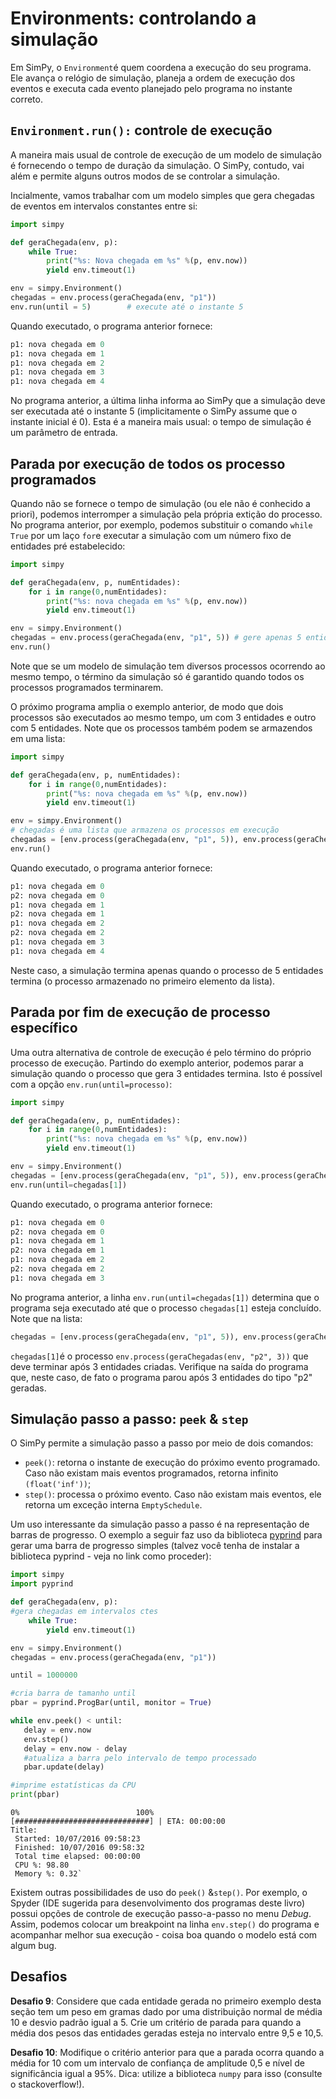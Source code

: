# Environments: controlando a simulação

Em SimPy, o `Environment`é quem coordena a execução do seu programa. Ele avança o relógio de simulação, planeja a ordem de execução dos eventos e executa cada evento planejado pelo programa no instante correto.

## `Environment.run():` controle de execução

A maneira mais usual de controle de execução de um modelo de simulação é fornecendo o tempo de duração da simulação. O SimPy, contudo, vai além e permite alguns outros modos de se controlar a simulação.

Incialmente, vamos trabalhar com um modelo simples que gera chegadas de eventos em intervalos constantes entre si:

```python
import simpy

def geraChegada(env, p):
    while True:
        print("%s: Nova chegada em %s" %(p, env.now))
        yield env.timeout(1)

env = simpy.Environment()
chegadas = env.process(geraChegada(env, "p1"))
env.run(until = 5)        # execute até o instante 5
```

Quando executado, o programa anterior fornece:

```python
p1: nova chegada em 0
p1: nova chegada em 1
p1: nova chegada em 2
p1: nova chegada em 3
p1: nova chegada em 4
```

No programa anterior, a última linha informa ao SimPy que a simulação deve ser executada até o instante 5 \(implicitamente o SimPy assume que o instante inicial é 0\). Esta é a maneira mais usual: o tempo de simulação é um parâmetro de entrada.

## Parada por execução de todos os processo programados

Quando não se fornece o tempo de simulação \(ou ele não é conhecido a priori\), podemos interromper a simulação pela própria extição do processo. No programa anterior, por exemplo, podemos substituir o comando `while True` por um laço `for`e executar a simulação com um número fixo de entidades pré estabelecido:

```python
import simpy

def geraChegada(env, p, numEntidades):
    for i in range(0,numEntidades):
        print("%s: nova chegada em %s" %(p, env.now))
        yield env.timeout(1)

env = simpy.Environment()
chegadas = env.process(geraChegada(env, "p1", 5)) # gere apenas 5 entidades
env.run()
```

Note que se um modelo de simulação tem diversos processos ocorrendo ao mesmo tempo, o término da simulação só é garantido quando todos os processos programados terminarem.

O próximo programa amplia o exemplo anterior, de modo que dois processos são executados ao mesmo tempo, um com 3 entidades e outro com 5 entidades. Note que os processos também podem se armazendos em uma lista:

```python
import simpy

def geraChegada(env, p, numEntidades):
    for i in range(0,numEntidades):
        print("%s: nova chegada em %s" %(p, env.now))
        yield env.timeout(1)

env = simpy.Environment()
# chegadas é uma lista que armazena os processos em execução
chegadas = [env.process(geraChegada(env, "p1", 5)), env.process(geraChegada(env, "p2", 3))]
env.run()
```

Quando executado, o programa anterior fornece:

```py
p1: nova chegada em 0
p2: nova chegada em 0
p1: nova chegada em 1
p2: nova chegada em 1
p1: nova chegada em 2
p2: nova chegada em 2
p1: nova chegada em 3
p1: nova chegada em 4
```

Neste caso, a simulação termina apenas quando o processo de 5 entidades termina \(o processo armazenado no primeiro elemento da lista\).

## Parada por fim de execução de processo específico

Uma outra alternativa de controle de execução é pelo término do próprio processo de execução. Partindo do exemplo anterior, podemos parar a simulação quando o processo que gera 3 entidades termina. Isto é possível com a opção `env.run(until=processo)`:

```python
import simpy

def geraChegada(env, p, numEntidades):
    for i in range(0,numEntidades):
        print("%s: nova chegada em %s" %(p, env.now))
        yield env.timeout(1)

env = simpy.Environment()
chegadas = [env.process(geraChegada(env, "p1", 5)), env.process(geraChegada(env, "p2", 3))]
env.run(until=chegadas[1])
```

Quando executado, o programa anterior fornece:

```python
p1: nova chegada em 0
p2: nova chegada em 0
p1: nova chegada em 1
p2: nova chegada em 1
p1: nova chegada em 2
p2: nova chegada em 2
p1: nova chegada em 3
```

No programa anterior, a linha `env.run(until=chegadas[1])` determina que o programa seja executado até que o processo `chegadas[1]` esteja concluído. Note que na lista:

```python
chegadas = [env.process(geraChegada(env, "p1", 5)), env.process(geraChegada(env, "p2", 3))]
```

`chegadas[1]`é o processo `env.process(geraChegadas(env, "p2", 3))` que deve terminar após 3 entidades criadas. Verifique na saída do programa que, neste caso, de fato o programa parou após 3 entidades do tipo "p2" geradas.

## Simulação passo a passo: `peek` & `step`

O SimPy permite a simulação passo a passo por meio de dois comandos:

* `peek()`: retorna o instante de execução do próximo evento programado. Caso não existam mais eventos programados, retorna infinito `(float('inf'))`;
* `step()`: processa o próximo evento. Caso não existam mais eventos, ele retorna um exceção interna `EmptySchedule`.

Um uso interessante da simulação passo a passo é na representação de barras de progresso. O exemplo a seguir faz uso da biblioteca [pyprind](https://github.com/rasbt/pyprind) para gerar uma barra de progresso simples \(talvez você tenha de instalar a biblioteca pyprind - veja no link como proceder\):

```python
import simpy
import pyprind

def geraChegada(env, p):
#gera chegadas em intervalos ctes            
    while True:
        yield env.timeout(1)

env = simpy.Environment()
chegadas = env.process(geraChegada(env, "p1"))

until = 1000000

#cria barra de tamanho until     
pbar = pyprind.ProgBar(until, monitor = True)

while env.peek() < until:            
   delay = env.now
   env.step()
   delay = env.now - delay
   #atualiza a barra pelo intervalo de tempo processado
   pbar.update(delay)

#imprime estatísticas da CPU   
print(pbar)  

```

    0%                          100%
    [##############################] | ETA: 00:00:00
    Title:
     Started: 10/07/2016 09:58:23
     Finished: 10/07/2016 09:58:32
     Total time elapsed: 00:00:00
     CPU %: 98.80
     Memory %: 0.32`

Existem outras possibilidades de uso do `peek()` &`step()`. Por exemplo, o Spyder \(IDE sugerida para desenvolvimento dos programas deste livro\) possui opções de controle de execução passo-a-passo no menu _Debug_. Assim, podemos colocar um breakpoint na linha `env.step()` do programa e acompanhar melhor sua execução - coisa boa quando o modelo está com algum bug.

## Desafios

**Desafio 9**: Considere que cada entidade gerada no primeiro exemplo desta seção tem um peso em gramas dado por uma distribuição normal de média 10 e desvio padrão igual a 5. Crie um critério de parada para quando a média dos pesos das entidades geradas esteja no intervalo entre 9,5 e 10,5.

**Desafio 10**: Modifique o critério anterior para que a parada ocorra quando a média for 10 com um intervalo de confiança de amplitude 0,5 e nível de significância igual a 95%. Dica: utilize a biblioteca `numpy` para isso \(consulte o stackoverflow!\).


